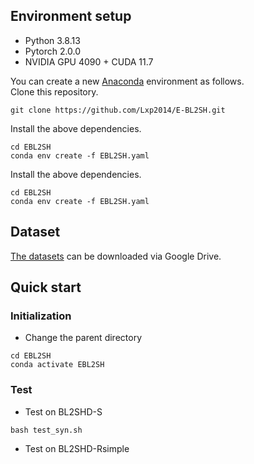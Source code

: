 ## Environment setup
- Python 3.8.13
- Pytorch 2.0.0
- NVIDIA GPU 4090 + CUDA 11.7
  
You can create a new [Anaconda](https://www.anaconda.com/products/individual) environment as follows.
<br>
Clone this repository.
```
git clone https://github.com/Lxp2014/E-BL2SH.git
```
Install the above dependencies.
```
cd EBL2SH
conda env create -f EBL2SH.yaml
```
Install the above dependencies.
```
cd EBL2SH
conda env create -f EBL2SH.yaml
```
## Dataset
[The datasets](https://drive.google.com/drive/folders/1cGjTEeurr6Ka4Tb5jTZDtB8IPlaBBuQG?usp=sharing) can be downloaded via Google Drive.

## Quick start
### Initialization
- Change the parent directory
```
cd EBL2SH
conda activate EBL2SH
```
### Test
- Test on BL2SHD-S
```
bash test_syn.sh
```
- Test on BL2SHD-Rsimple
```

